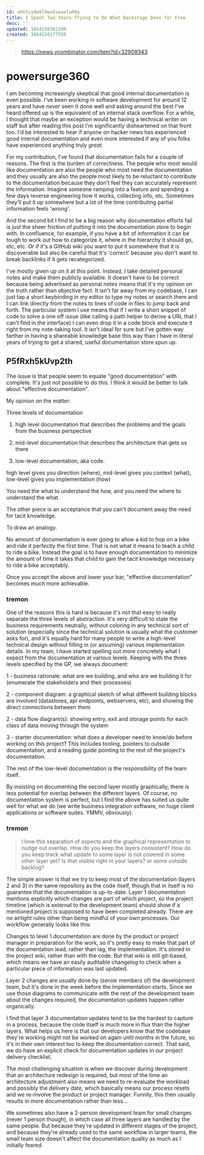 ```yaml
---
id: uhh5iydw9l8ws6sewxlu09y
title: I Spent Two Years Trying to Do What Backstage Does for Free
desc: ''
updated: 1664150362396
created: 1664150177559
---
```


> https://news.ycombinator.com/item?id=32909343

# powersurge360

I am becoming increasingly skeptical that good internal documentation is even possible. I've been working in software development for around 12 years and have _never_ seen it done well and asking around the best I've heard offered up is the equivalent of an internal stack overflow.
For a while, I thought that maybe an exception would be having a technical writer on staff but after reading this post I'm significantly disheartened on that front too. I'd be interested to hear if anyone on hacker news has experienced good internal documentation and even more interested if any of you folks have experienced anything truly _great_.

For my contribution, I've found that documentation fails for a couple of reasons. The first is the burden of correctness. The people who most would like documentation are also the people who most need the documentation and they usually are also the people most likely to be reluctant to contribute to the documentation because they don't feel they can accurately represent the information. Imagine someone ramping into a feature and spending a few days reverse engineering how it works, collecting info, etc. Sometimes they'll put it up somewhere but a lot of the time contributing partial information feels 'wrong'.

And the second bit I find to be a big reason why documentation efforts fail is just the sheer friction of putting it into the documentation store to begin with. In confluence, for example, if you have a bit of information it can be tough to work out how to categorize it, where in the hierarchy it should go, etc, etc. Or if it's a GitHub wiki you want to put it somewhere that it is discoverable but also be careful that it's 'correct' because you don't want to break backlinks if it gets recategorized.

I've mostly given up on it at this point. Instead, I take detailed personal notes and make them publicly available. It doesn't have to be correct because being advertised as personal notes means that it's my opinion on the truth rather than objective fact. It isn't far away from my codebase, I can just tap a short keybinding in my editor to type my notes or search them and I can link directly from the notes to lines of code in files to jump back and forth. The particular system I use means that if I write a short snippet of code to solve a one off issue (like calling a path helper to derive a URL that I can't find in the interface) I can even drop it in a code block and execute it right from my note-taking tool. It isn't ideal for sure but I've gotten way farther in having a shareable knowledge base this way than I have in literal years of trying to get a shared, useful documentation store spun up.

## P5fRxh5kUvp2th

The issue is that people seem to equate "good documentation" with complete.
It's just not possible to do this. I think it would be better to talk about "effective documentation".

My opinion on the matter:

Three levels of documentation

1. high level documentation that describes the problems and the goals from the business perspective

2. mid-level documentation that describes the architecture that gets us there

3. low-level documentation, aka code.

high level gives you direction (where), mid-level gives you context (what), low-level gives you implementation (how)

You need the what to understand the how, and you need the where to understand the what.

The other piece is an acceptance that you can't document away the need for tacit knowledge.

To draw an analogy.

No amount of documentation is ever going to allow a kid to hop on a bike and ride it perfectly the first time. That is not what it means to teach a child to ride a bike. Instead the goal is to have enough documentation to minimize the amount of time it takes that child to gain the tacit knowledge necessary to ride a bike acceptably.

Once you accept the above and lower your bar, "effective documentation" becomes much more achievable.

### tremon

One of the reasons this is hard is because it's not that easy to really separate the three levels of abstraction. It's very difficult to state the business requirements neutrally, without coloring in any technical sort of solution (especially since the technical solution is usually what the customer asks for), and it's equally hard for many people to write a high-level technical design without filling in (or assuming) various implementation details.
In my team, I have started spelling out more concretely what I expect from the documentation at various levels. Keeping with the three levels specified by the GP, we always document:

1 - business rationale: what are we building, and who are we building it for (enumerate the stakeholders and their processes)

2 - component diagram: a graphical sketch of what different building blocks are involved (datastores, api endpoints, webservers, etc), and showing the direct connections between them

2 - data flow diagram(s): showing entry, exit and storage points for each class of data moving through the system

3 - starter documentation: what does a developer need to know/do before working on this project? This includes tooling, pointers to outside documentation, and a reading guide pointing to the rest of the project's documentation.

The rest of the low-level documentation is the responsibility of the team itself.

By insisting on documenting the second layer mostly graphically, there is less potential for overlap between the different layers. Of course, no documentation system is perfect, but I find the above has suited us quite well for what we do (we write business integration software, no huge client applications or software suites. YMMV, obviously).

### tremon

> I love this separation of aspects and the graphical representation to nudge out overlap.
> How do you keep the layers consistent? How do you keep track what update to some layer is not covered in some other layer yet? Is that visible right in your layers? or some outside backlog?

The simple answer is that we try to keep most of the documentation (layers 2 and 3) in the same repository as the code itself, though that in itself is no guarantee that the documentation is up-to-date. Layer 1 documentation mentions explicitly which changes are part of which project, so the project timeline (which is external to the development team) should show if a mentioned project is supposed to have been completed already.
There are no airtight rules other than being mindful of your own processes. Our workflow generally looks like this:

Changes to level 1 documentation are done by the product or project manager in preparation for the work, so it's pretty easy to make that part of the documentation lead, rather than lag, the implementation. It's stored in the project wiki, rather than with the code. But that wiki is still git-based, which means we have an easily auditable changelog to check when a particular piece of information was last updated.

Layer 2 changes are usually done by (senior members of) the development team, but it's done in the week before the implementation starts. Since we use those diagrams to communicate with the rest of the development team about the changes required, the documentation updates happen rather organically.

I find that layer 3 documentation updates tend to be the hardest to capture in a process, because the code itself is much more in flux than the higher layers. What helps us here is that our developers know that the codebase they're working might not be worked on again until months in the future, so it's in their own interest too to keep the documentation correct. That said, we do have an explicit check for documentation updates in our project delivery checklist.

The most challenging situation is when we discover during development that an architecture redesign is required, but most of the time an architecture adjustment also means we need to re-evaluate the workload and possibly the delivery date, which basically means our process resets and we re-involve the product or project manager. Funnily, this then usually results in more documentation rather than less...

We sometimes also have a 2-person development team for small changes (never 1 person though), in which case all three layers are handled by the same people. But because they're updated in different stages of the project, and because they're already used to the same workflow in larger teams, the small team size doesn't affect the documentation quality as much as I initially feared.
